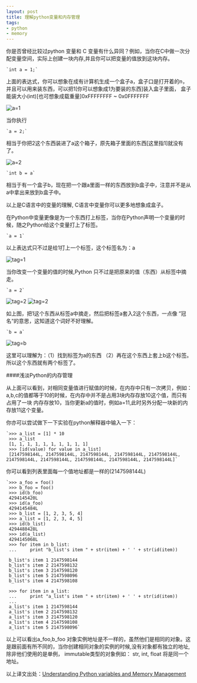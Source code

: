 ```yaml
--- 
layout: post
title: 理解python变量和内存管理 
tags:
- python
- memory
---
```


你是否曾经比较过python 变量和 C 变量有什么异同？例如，当你在C中做一次分配变量空间，实际上创建一块内存,并且你可以把变量的值放到这块内存。

    `int a = 1;`

上面的表达式，你可以想象在成有计算机生成一个盒子a，盒子口是打开着的n，并且可以用来装东西，可以把1[你可以想象成1为要装的东西]装入盒子里面，
盒子能装大小(int)[也可想象成载重量]0xFFFFFFFF ~ 0x0FFFFFFF

![a=1](http://python.net/~goodger/projects/pycon/2007/idiomatic/a1box.png)

当你执行

    `a = 2;`

相当于你把2这个东西装进了a这个箱子，原先箱子里面的东西[这里指1]就没有了。

![a=2](http://python.net/~goodger/projects/pycon/2007/idiomatic/a2box.png)       

    `int b = a`

相当于有一个盒子b，现在把一个跟a里面一样的东西放到b盒子中，注意并不是从a中拿出来放到b盒子中。

以上是C语言中的变量的理解, C语言中变量你可以更多地想象成盒子。


在Python中变量更像是为一个东西打上标签，当你在Python声明一个变量的时候，随之Python给这个变量打上了标签。

    `a = 1`

以上表达式只不过是给1打上一个标签，这个标签名为：a

![tag=1](http://python.net/~goodger/projects/pycon/2007/idiomatic/a1tag.png)

当你改变一个变量的值的时候,Python 只不过是把原来的值（东西）从标签中摘走。

    `a = 2`

![tag=2](http://python.net/~goodger/projects/pycon/2007/idiomatic/a2tag.png)
![tag=2](http://python.net/~goodger/projects/pycon/2007/idiomatic/1.png)

如上图，把1这个东西从标签a中摘走，然后把标签a套入2这个东西，一点像 ”冠名“的意思，这知道这个词好不好理解。

    `b = a`

![tag=b](http://python.net/~goodger/projects/pycon/2007/idiomatic/ab2tag.png)

这里可以理解为：（1）找到标签为a的东西 （2）再在这个东西上套上b这个标签。
所以这个东西就有两个标签了。   

####浅淡Python的内存管理

从上面可以看到，对相同变量值进行赋值的时候，在内存中只有一次拷贝，例如：a,b,c的值都等于10的时候，在内存中并不是占用3块内存存放10这个值，而只有占用了一块
内存存放10，当你更新a的值时，例如a=11,此时另外分配一块新的内存放11这个变量。

你亦可以尝试做下一下实验在python解释器中输入一下：

    `>>> a_list = [1] * 10
     >>> a_list
     [1, 1, 1, 1, 1, 1, 1, 1, 1, 1]
     >>> [id(value) for value in a_list]
     [2147598144L, 2147598144L, 2147598144L, 2147598144L, 2147598144L, 2147598144L, 2147598144L, 2147598144L, 2147598144L, 2147598144L]`

你可以看到列表里面每一个值地址都是一样的(2147598144L)

    `>>> a_foo = foo()
     >>> b_foo = foo()
     >>> id(b_foo)
     4294145420L
     >>> id(a_foo)
     4294145484L
     >>> b_list = [1, 2, 3, 5, 4]
     >>> a_list = [1, 2, 3, 4, 5]
     >>> id(b_list)
     4294488428L
     >>> id(a_list)
     4294145068L
     >>> for item in b_list:
     ...     print "b_list's item " + str(item) + ' ' + str(id(item))

     b_list's item 1 2147598144
     b_list's item 2 2147598132
     b_list's item 3 2147598120
     b_list's item 5 2147598096
     b_list's item 4 2147598108

     >>> for item in a_list:
     ...     print "a_list's item " + str(item) + ' ' + str(id(item))
     ...
     a_list's item 1 2147598144
     a_list's item 2 2147598132
     a_list's item 3 2147598120
     a_list's item 4 2147598108
     a_list's item 5 2147598096`

以上可以看出a_foo,b_foo 对象实例地址是不一样的，虽然他们是相同的对象。这是跟前面有所不同的，当你创建相同对象的实例的时候,没有对象都有独立的地址,除非他们使用的是单例，
immutable类型的对象例如： str, int, float 将是同一个地址。

以上译文出处：[Understanding Python variables and Memory Management](http://foobarnbaz.com/2012/07/08/understanding-python-variables/)
